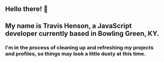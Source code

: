 ## Hello there! 👋

## My name is Travis Henson, a JavaScript developer currently based in Bowling Green, KY.

### I'm in the process of cleaning up and refreshing my projects and profiles, so things may look a little dusty at this time.

<!--
**travishenson/travishenson** is a ✨ _special_ ✨ repository because its `README.md` (this file) appears on your GitHub profile.

Here are some ideas to get you started:

- 🔭 I’m currently working on ...
- 🌱 I’m currently learning ...
- 👯 I’m looking to collaborate on ...
- 🤔 I’m looking for help with ...
- 💬 Ask me about ...
- 📫 How to reach me: ...
- 😄 Pronouns: ...
- ⚡ Fun fact: ...
-->
